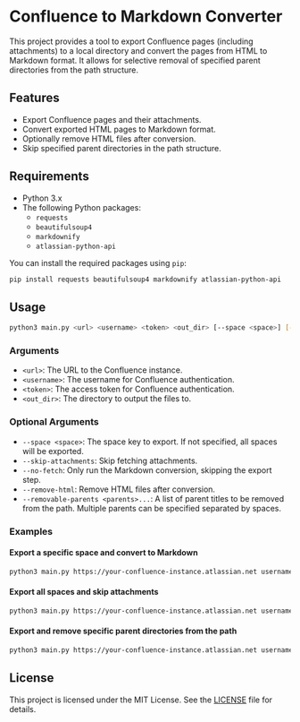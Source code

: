 # Confluence to Markdown Converter

This project provides a tool to export Confluence pages (including attachments) to a local directory and convert the pages from HTML to Markdown format. It allows for selective removal of specified parent directories from the path structure.

## Features

- Export Confluence pages and their attachments.
- Convert exported HTML pages to Markdown format.
- Optionally remove HTML files after conversion.
- Skip specified parent directories in the path structure.

## Requirements

- Python 3.x
- The following Python packages:
  - `requests`
  - `beautifulsoup4`
  - `markdownify`
  - `atlassian-python-api`

You can install the required packages using `pip`:

```sh
pip install requests beautifulsoup4 markdownify atlassian-python-api
```

## Usage

```sh
python3 main.py <url> <username> <token> <out_dir> [--space <space>] [--skip-attachments] [--no-fetch] [--remove-html] [--removable-parents <parents>...]
```

### Arguments

- `<url>`: The URL to the Confluence instance.
- `<username>`: The username for Confluence authentication.
- `<token>`: The access token for Confluence authentication.
- `<out_dir>`: The directory to output the files to.

### Optional Arguments

- `--space <space>`: The space key to export. If not specified, all spaces will be exported.
- `--skip-attachments`: Skip fetching attachments.
- `--no-fetch`: Only run the Markdown conversion, skipping the export step.
- `--remove-html`: Remove HTML files after conversion.
- `--removable-parents <parents>...`: A list of parent titles to be removed from the path. Multiple parents can be specified separated by spaces.

### Examples

#### Export a specific space and convert to Markdown

```sh
python3 main.py https://your-confluence-instance.atlassian.net username token docs --space YOURSPACE --remove-html
```

#### Export all spaces and skip attachments

```sh
python3 main.py https://your-confluence-instance.atlassian.net username token docs --skip-attachments
```

#### Export and remove specific parent directories from the path

```sh
python3 main.py https://your-confluence-instance.atlassian.net username token docs --space YOURSPACE --removable-parents "Welcome!" "Another Parent"
```

## License

This project is licensed under the MIT License. See the [LICENSE](LICENSE) file for details.
